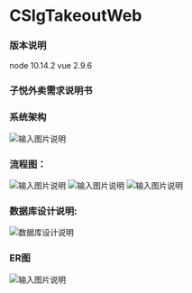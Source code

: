 # CSlgTakeoutWeb
### 版本说明  
node 10.14.2
vue 2.9.6 
### 子悦外卖需求说明书
### 系统架构
![输入图片说明](https://gitee.com/uploads/images/2019/0505/090639_b5f10b10_4843127.png "在这里输入图片标题")


### 流程图：

![输入图片说明](https://gitee.com/uploads/images/2019/0505/091039_4f02577c_4843127.png "屏幕截图.png")
![输入图片说明](https://gitee.com/uploads/images/2019/0505/091054_25cb2a00_4843127.png "屏幕截图.png")
![输入图片说明](https://gitee.com/uploads/images/2019/0505/091106_b0fe3336_4843127.png "屏幕截图.png")

### 数据库设计说明:

![数据库设计说明](https://gitee.com/uploads/images/2019/0505/125543_7aab7196_4967733.png "数据库设计说明.png")
### ER图
![输入图片说明](https://gitee.com/uploads/images/2019/0505/125758_be2cdf16_4843127.png "在这里输入图片标题")